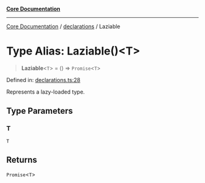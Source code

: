 [**Core Documentation**](../../README.md)

***

[Core Documentation](../../README.md) / [declarations](../README.md) / Laziable

# Type Alias: Laziable()\<T\>

> **Laziable**\<`T`\> = () => `Promise`\<`T`\>

Defined in: [declarations.ts:28](https://github.com/stonemjs/core/blob/65c9e07f9d264b07f6e4091fcc29046b5ca8ea45/src/declarations.ts#L28)

Represents a lazy-loaded type.

## Type Parameters

### T

`T`

## Returns

`Promise`\<`T`\>
